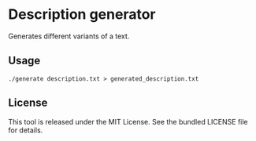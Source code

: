 # Description generator

Generates different variants of a text.

## Usage

`./generate description.txt > generated_description.txt`

## License

This tool is released under the MIT License. See the bundled LICENSE file for details.
